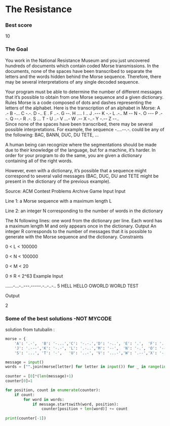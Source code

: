 # The Resistance

### Best score
10

###  The Goal
You work in the National Resistance Museum and you just uncovered hundreds of documents which contain coded Morse transmissions. In the documents, none of the spaces have been transcribed to separate the letters and the words hidden behind the Morse sequence. Therefore, there may be several interpretations of any single decoded sequence.

Your program must be able to determine the number of different messages that it’s possible to obtain from one Morse sequence and a given dictionary.
  Rules
Morse is a code composed of dots and dashes representing the letters of the alphabet. Here is the transcription of an alphabet in Morse:
 A  .- 	 B  -... 	 C  -.-. 	 D  -..
 E  . 	 F  ..-. 	 G  --. 	 H  ....
 I  .. 	 J  .--- 	 K  -.- 	 L  .-..
 M  -- 	 N  -. 	 O  --- 	 P  .--.
 Q  --.- 	 R  .-. 	 S  ... 	 T  -
 U  ..- 	 V  ...- 	 W  .-- 	 X  -..-
 Y  -.-- 	 Z  --.. 	  	 
Since none of the spaces have been transcribed, there may be several possible interpretations. For example, the sequence -....--.-. could be any of the following: BAC, BANN, DUC, DU TETE, ...

A human being can recognize where the segmentations should be made due to their knowledge of the language, but for a machine, it’s harder. In order for your program to do the same, you are given a dictionary containing all of the right words.

However, even with a dictionary, it’s possible that a sequence might correspond to several valid messages (BAC, DUC, DU and TETE might be present in the dictionary of the previous example).

Source: ACM Contest Problems Archive
  Game Input
Input

Line 1: a Morse sequence with a maximum length L

Line 2: an integer N corresponding to the number of words in the dictionary

The N following lines: one word from the dictionary per line. Each word has a maximum length M and only appears once in the dictionary.
Output
An integer R corresponds to the number of messages that it is possible to generate with the Morse sequence and the dictionary.
Constraints

0 < L < 100000

0 < N < 100000

0 < M < 20

0 ≤ R < 2^63
Example
Input

......-...-..---.-----.-..-..-..
5
HELL
HELLO
OWORLD
WORLD
TEST

Output

2



### Some of the best solutions -NOT MYCODE

solution from tutubalin :

```python
morse = {
    'A': '.-',  'B': '-...','C': '-.-.','D': '-..', 'E': '.',  'F': '..-.','G': '--.', 'H': '....','I': '..',
    'J': '.---','K': '-.-', 'L': '.-..','M': '--',  'N': '-.', 'O': '---', 'P': '.--.','Q': '--.-','R': '.-.',
    'S': '...', 'T': '-',   'U': '..-', 'V': '...-','W': '.--','X': '-..-','Y': '-.--','Z': '--..'}

message = input()
words = ["".join(morse[letter] for letter in input()) for _ in range(int(input()))]
    
counter = [0]*(len(message)+1)
counter[0]=1

for position, count in enumerate(counter):
    if count:
        for word in words:
            if message.startswith(word, position):
                counter[position + len(word)] += count
                
print(counter[-1])
```
